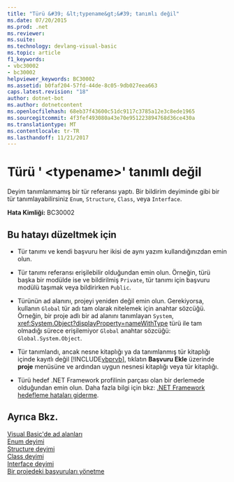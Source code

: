 ```yaml
---
title: "Türü &#39; &lt;typename&gt;&#39; tanımlı değil"
ms.date: 07/20/2015
ms.prod: .net
ms.reviewer: 
ms.suite: 
ms.technology: devlang-visual-basic
ms.topic: article
f1_keywords:
- vbc30002
- bc30002
helpviewer_keywords: BC30002
ms.assetid: b0faf204-57fd-44de-8c05-9db027eea663
caps.latest.revision: "18"
author: dotnet-bot
ms.author: dotnetcontent
ms.openlocfilehash: 68eb37f43600c51dc9117c3785a12e3c8ede1965
ms.sourcegitcommit: 4f3fef493080a43e70e951223894768d36ce430a
ms.translationtype: MT
ms.contentlocale: tr-TR
ms.lasthandoff: 11/21/2017
---
```

# <a name="type-39lttypenamegt39-is-not-defined"></a>Türü &#39; &lt;typename&gt;&#39; tanımlı değil
Deyim tanımlanmamış bir tür referansı yaptı. Bir bildirim deyiminde gibi bir tür tanımlayabilirsiniz `Enum`, `Structure`, `Class`, veya `Interface`.  
  
 **Hata Kimliği:** BC30002  
  
## <a name="to-correct-this-error"></a>Bu hatayı düzeltmek için  
  
-   Tür tanımı ve kendi başvuru her ikisi de aynı yazım kullandığınızdan emin olun.  
  
-   Tür tanımı referansı erişilebilir olduğundan emin olun. Örneğin, türü başka bir modülde ise ve bildirilmiş `Private`, tür tanımı için başvuru modülü taşımak veya bildirirken `Public`.  
  
-   Türünün ad alanını, projeyi yeniden değil emin olun. Gerekiyorsa, kullanın `Global` tür adı tam olarak nitelemek için anahtar sözcüğü. Örneğin, bir proje adlı bir ad alanını tanımlayan `System`, <xref:System.Object?displayProperty=nameWithType> türü ile tam olmadığı sürece erişilemiyor `Global` anahtar sözcüğü: `Global.System.Object`.  
  
-   Tür tanımlandı, ancak nesne kitaplığı ya da tanımlanmış tür kitaplığı içinde kayıtlı değil [!INCLUDE[vbprvb](~/includes/vbprvb-md.md)], tıklatın **Başvuru Ekle** üzerinde **proje** menüsüne ve ardından uygun nesnesi kitaplığı veya tür kitaplığı.  
  
-   Türü hedef .NET Framework profilinin parçası olan bir derlemede olduğundan emin olun. Daha fazla bilgi için bkz: [.NET Framework hedefleme hataları giderme](/visualstudio/msbuild/troubleshooting-dotnet-framework-targeting-errors).  
  
## <a name="see-also"></a>Ayrıca Bkz.  
 [Visual Basic'de ad alanları](../../../visual-basic/programming-guide/program-structure/namespaces.md)  
 [Enum deyimi](../../../visual-basic/language-reference/statements/enum-statement.md)  
 [Structure deyimi](../../../visual-basic/language-reference/statements/structure-statement.md)  
 [Class deyimi](../../../visual-basic/language-reference/statements/class-statement.md)  
 [Interface deyimi](../../../visual-basic/language-reference/statements/interface-statement.md)  
 [Bir projedeki başvuruları yönetme](/visualstudio/ide/managing-references-in-a-project)
